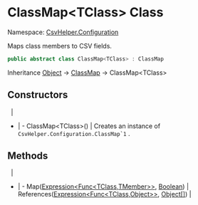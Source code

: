 # ClassMap&lt;TClass&gt; Class

Namespace: [CsvHelper.Configuration](/api/CsvHelper.Configuration)

Maps class members to CSV fields.

```cs
public abstract class ClassMap<TClass> : ClassMap
```

Inheritance [Object](https://docs.microsoft.com/en-us/dotnet/api/system.object) -> [ClassMap](/api/CsvHelper.Configuration/ClassMap) -> ClassMap&lt;TClass&gt;

## Constructors
&nbsp; | &nbsp;
- | -
ClassMap&lt;TClass&gt;() | Creates an instance of ``CsvHelper.Configuration.ClassMap`1`` .

## Methods
&nbsp; | &nbsp;
- | -
Map([Expression&lt;Func&lt;TClass,TMember&gt;&gt;](https://docs.microsoft.com/en-us/dotnet/api/system.linq.expressions.expression`1), [Boolean](https://docs.microsoft.com/en-us/dotnet/api/system.boolean)) | 
References([Expression&lt;Func&lt;TClass,Object&gt;&gt;](https://docs.microsoft.com/en-us/dotnet/api/system.linq.expressions.expression`1), [Object[]](https://docs.microsoft.com/en-us/dotnet/api/system.object[])) | 
